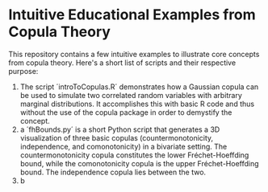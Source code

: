 # Intuitive Educational Examples from Copula Theory
This repository contains a few intuitive examples to illustrate core concepts from copula theory. Here's a short list of scripts and their respective purpose:
1. The script ´introToCopulas.R´ demonstrates how a Gaussian copula can be used to simulate two correlated random variables with arbitrary marginal distributions. It accomplishes this with basic R code and thus without the use of the copula package in order to demystify the concept.
2. a ´fhBounds.py´ is a short Python script that generates a 3D visualization of three basic copulas (countermonotonicity, independence, and comonotonicity) in a bivariate setting. The countermonotonicity copula constitutes the lower Fréchet-Hoeffding bound, while the comonotonicity copula is the upper Fréchet-Hoeffding bound. The independence copula lies between the two.
3. b
